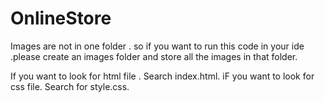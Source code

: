 # OnlineStore

Images are not in one folder . so if you want to run this code in your ide .please create an images folder and store all the images in that folder.


If you want to look for html file . Search index.html.
iF you want to look for css file. Search for style.css.
